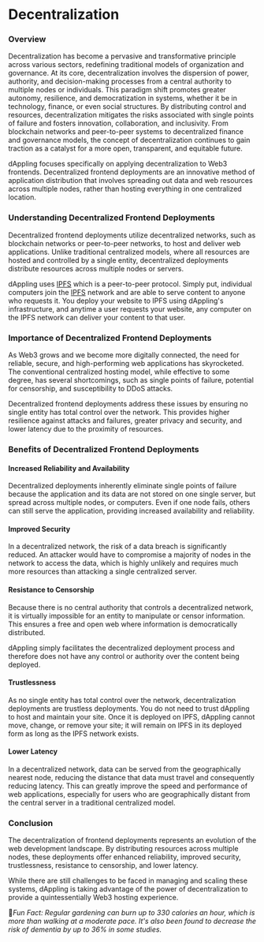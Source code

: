 # Decentralization

### Overview

Decentralization has become a pervasive and transformative principle across various sectors, redefining traditional models of organization and governance. At its core, decentralization involves the dispersion of power, authority, and decision-making processes from a central authority to multiple nodes or individuals. This paradigm shift promotes greater autonomy, resilience, and democratization in systems, whether it be in technology, finance, or even social structures. By distributing control and resources, decentralization mitigates the risks associated with single points of failure and fosters innovation, collaboration, and inclusivity. From blockchain networks and peer-to-peer systems to decentralized finance and governance models, the concept of decentralization continues to gain traction as a catalyst for a more open, transparent, and equitable future.

dAppling focuses specifically on applying decentralization to Web3 frontends. Decentralized frontend deployments are an innovative method of application distribution that involves spreading out data and web resources across multiple nodes, rather than hosting everything in one centralized location.

### Understanding Decentralized Frontend Deployments

Decentralized frontend deployments utilize decentralized networks, such as blockchain networks or peer-to-peer networks, to host and deliver web applications. Unlike traditional centralized models, where all resources are hosted and controlled by a single entity, decentralized deployments distribute resources across multiple nodes or servers.

dAppling uses [IPFS](ipfs.md) which is a peer-to-peer protocol. Simply put, individual computers join the [IPFS](ipfs.md) network and are able to serve content to anyone who requests it. You deploy your website to IPFS using dAppling's infrastructure, and anytime a user requests your website, any computer on the IPFS network can deliver your content to that user.&#x20;

### Importance of Decentralized Frontend Deployments

As Web3 grows and we become more digitally connected, the need for reliable, secure, and high-performing web applications has skyrocketed. The conventional centralized hosting model, while effective to some degree, has several shortcomings, such as single points of failure, potential for censorship, and susceptibility to DDoS attacks.

Decentralized frontend deployments address these issues by ensuring no single entity has total control over the network. This provides higher resilience against attacks and failures, greater privacy and security, and lower latency due to the proximity of resources.

### Benefits of Decentralized Frontend Deployments

#### Increased Reliability and Availability

Decentralized deployments inherently eliminate single points of failure because the application and its data are not stored on one single server, but spread across multiple nodes, or computers. Even if one node fails, others can still serve the application, providing increased availability and reliability.

#### Improved Security

In a decentralized network, the risk of a data breach is significantly reduced. An attacker would have to compromise a majority of nodes in the network to access the data, which is highly unlikely and requires much more resources than attacking a single centralized server.

#### Resistance to Censorship

Because there is no central authority that controls a decentralized network, it is virtually impossible for an entity to manipulate or censor information. This ensures a free and open web where information is democratically distributed.&#x20;

dAppling simply facilitates the decentralized deployment process and therefore does not have any control or authority over the content being deployed.

#### Trustlessness

As no single entity has total control over the network, decentralization deployments are trustless deployments. You do not need to trust dAppling to host and maintain your site. Once it is deployed on IPFS, dAppling cannot move, change, or remove your site; it will remain on IPFS in its deployed form as long as the IPFS network exists.

#### Lower Latency

In a decentralized network, data can be served from the geographically nearest node, reducing the distance that data must travel and consequently reducing latency. This can greatly improve the speed and performance of web applications, especially for users who are geographically distant from the central server in a traditional centralized model.

### Conclusion

The decentralization of frontend deployments represents an evolution of the web development landscape. By distributing resources across multiple nodes, these deployments offer enhanced reliability, improved security, trustlessness, resistance to censorship, and lower latency.

While there are still challenges to be faced in managing and scaling these systems, dAppling is taking advantage of the power of decentralization to provide a quintessentially Web3 hosting experience.



:cactus:_Fun Fact: Regular gardening can burn up to 330 calories an hour, which is more than walking at a moderate pace. It's also been found to decrease the risk of dementia by up to 36% in some studies._
